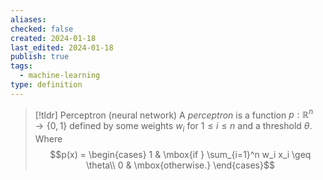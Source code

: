 ```yaml
---
aliases: 
checked: false
created: 2024-01-18
last_edited: 2024-01-18
publish: true
tags:
  - machine-learning
type: definition
---
```

>[!tldr] Perceptron (neural network)
>A *perceptron* is a function $p: \mathbb{R}^n \rightarrow \{0,1\}$ defined by some weights $w_i$ for $1 \leq i \leq n$ and a threshold $\theta$. Where
>$$p(x) = \begin{cases} 1 & \mbox{if } \sum_{i=1}^n w_i x_i \geq \theta\\ 0 & \mbox{otherwise.} \end{cases}$$

